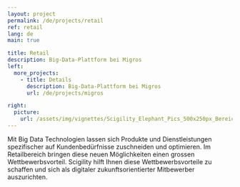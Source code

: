 ```yaml
---
layout: project
permalink: /de/projects/retail
ref: retail
lang: de
main: true

title: Retail
description: Big-Data-Plattform bei Migros
left:
  more_projects:
    - title: Details
      description: Big-Data-Plattform bei Migros
      url: /de/projects/migros

right:
  picture:
    url: /assets/img/vignettes/Scigility_Elephant_Pics_500x250px_Bereich_2.jpg
---
```


Mit Big Data Technologien lassen sich Produkte und Dienstleistungen spezifischer auf Kundenbedürfnisse zuschneiden und optimieren. Im Retailbereich bringen diese neuen Möglichkeiten einen grossen Wettbewerbsvorteil. Scigility hilft Ihnen diese Wettbewerbsvorteile zu schaffen und sich als digitaler zukunftsorientierter Mitbewerber auszurichten.

